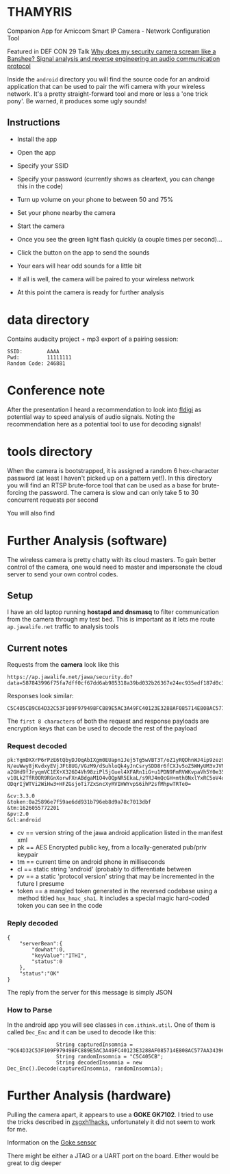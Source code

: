 # THAMYRIS
Companion App for Amiccom Smart IP Camera  -  Network Configuration Tool

Featured in DEF CON 29 Talk [Why does my security camera scream like a Banshee? Signal analysis and reverse engineering an audio communication protocol](https://www.youtube.com/watch?v=JpL3lySZNeM)

Inside the `android` directory you will find the source code for an android application that can be used to pair the wifi camera with your wireless network. It's a pretty straight-forward tool and more or less a 'one trick pony'. Be warned, it produces some ugly sounds!


## Instructions
- Install the app
- Open the app
- Specify your SSID
- Specify your password (currently shows as cleartext, you can change this in the code)
- Turn up volume on your phone to between 50 and 75%
- Set your phone nearby the camera
- Start the camera
- Once you see the green light flash quickly (a couple times per second)...
- Click the button on the app to send the sounds
- Your ears will hear odd sounds for a little bit
- If all is well, the camera will be paired to your wireless network

- At this point the camera is ready for further analysis


# data directory
Contains audacity project + mp3 export of a pairing session:

```
SSID:        AAAA
Pwd:         11111111
Random Code: 246881
```

# Conference note
After the presentation I heard a recommendation to look into [fldigi](https://en.wikipedia.org/wiki/Fldigi) as potential way to speed analysis of audio signals. Noting the recommendation here as a potential tool to use for decoding signals!


# tools directory
When the camera is bootstrapped, it is assigned a random 6 hex-character password (at least I haven't picked up on a pattern yet!). In this directory you will find an RTSP brute-force tool that can be used as a base for brute-forcing the password. The camera is slow and can only take 5 to 30 concurrent requests per second

You will also find

# Further Analysis (software)
The wireless camera is pretty chatty with its cloud masters. To gain better control of the camera, one would need to master and impersonate the cloud server to send your own control codes.

## Setup
I have an old laptop running **hostapd and dnsmasq** to filter communication from the camera through my test bed. This is important as it lets me route `ap.jawalife.net` traffic to analysis tools

## Current notes
Requests from the **camera** look like this
```
https://ap.jawalife.net/jawa/security.do?data=587843996f75fa7dff0cf67dd6ab985318a39bd032b26367e24ec935edf187d0c3f9ebba3dc916be91b5fd2078ac7e834f830b68493a1ea8468cd400e21ca956da24a8e7d32028218ed50546&TPWlanWarnChecked=0
```

Responses look similar:
```
C5C405CB9C64D32C53F109F979498FC889E5AC3A49FC40123E3288AF085714E808AC577AA34396B82ABAD8784BDC062A7A3BA505797BF4CE24D63E48D7A9D8444EB4B229B8C6F59CD5CB18CAD7A9D8444EB4B229DC7EB867CF236E60
```

The `first 8 characters` of both the request and response payloads are encryption keys that can be used to decode the rest of the payload

### Request decoded
```
pk:YgmDXXrP6rPzE6tQbyDJOqAbIXgm0EUapn1Jej5Tg5wVBT3T/oZ1yRQDhnWJ4ip9zez9p0ud4Z59
N/euWwy8jKvdxyEVjJFt8UG/VGzM9/dSuhloQk4yJnCsrySDD8r6fCXJv5oZ5WHyUM3vJVNoBQ2R
a2GHd9fJryqmVC1EX+X326D4Vh98ziPl5jGuel4XFARn1iG+u1PDN9FmRVWKvpaVh5Y0e35Vsgvp
v10Lk2TfR0OR9RGnXorwFXnABdgaM1O4vOQpNR5EkaL/s9RJ4mQcGH+mth0NxlYxRC5oV4omcRmu
ODqrIjWTVi2WiHw3+HFZGsjoTi7ZxSncXyRVIHWYvpS6ihP2sfMhpwTRTe0=

&cv:3.3.0
&token:0a25896e7f59ae6dd931b796eb8d9a78c7013dbf
&tm:1626055772201
&pv:2.0
&cl:android
```

- cv == version string of the jawa android application listed in the manifest xml
- pk == AES Encrypted public key, from a locally-generated pub/priv keypair
- tm == current time on android phone in milliseconds
- cl == static string 'android' (probably to differentiate between
- pv == a static 'protocol version' string that may be incremented in the future I presume
- token == a mangled token generated in the reversed codebase using a method titled `hex_hmac_sha1`. It includes a special magic hard-coded token you can see in the code


### Reply decoded
```
{
	"serverBean":{
		"dowhat":0,
		"keyValue":"ITHI",
		"status":0
	},
	"status":"OK"
}
```

The reply from the server for this message is simply JSON


### How to Parse
In the android app you will see classes in `com.ithink.util`. One of them is called `Dec_Enc` and it can be used to decode like this:

```
                String capturedInsomnia = "9C64D32C53F109F979498FC889E5AC3A49FC40123E3288AF085714E808AC577AA34396B82ABAD8784BDC062A7A3BA505797BF4CE24D63E48D7A9D8444EB4B229B8C6F59CD5CB18CAD7A9D8444EB4B229DC7EB867CF236E60";
                String randomInsomnia = "C5C405CB";
                String decodedInsomnia = new Dec_Enc().Decode(capturedInsomnia, randomInsomnia);
```


# Further Analysis (hardware)
Pulling the camera apart, it appears to use a **GOKE GK7102**. I tried to use the tricks described in [zsgxh1hacks](https://github.com/ant-thomas/zsgx1hacks), unfortunately it did not seem to work for me.

Information on the [Goke sensor](https://www.unifore.net/company-highlights/goke-hd-ip-camera-solution-gk7101-gk7102.html)

There might be either a JTAG or a UART port on the board. Either would be great to dig deeper


